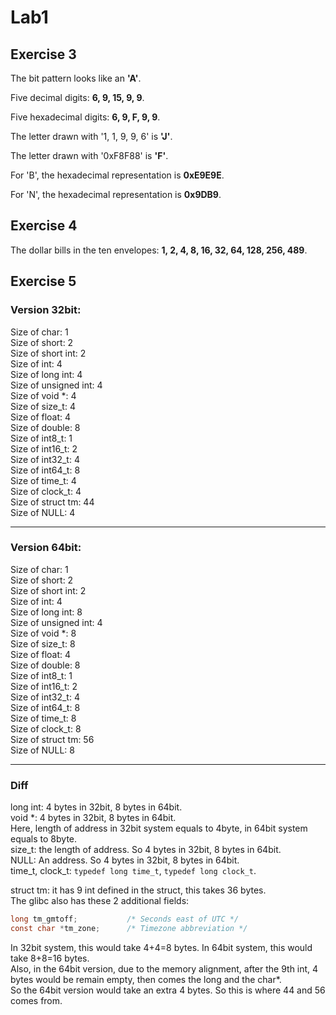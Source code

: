 # Lab1

## Exercise 3

The bit pattern looks like an **'A'**. 

Five decimal digits: **6, 9, 15, 9, 9**.

Five hexadecimal digits: **6, 9, F, 9, 9**.

The letter drawn with '1, 1, 9, 9, 6' is **'J'**.

The letter drawn with '0xF8F88' is **'F'**.

For 'B', the hexadecimal representation is **0xE9E9E**. 

For 'N', the hexadecimal representation is **0x9DB9**. 

## Exercise 4

The dollar bills in the ten envelopes: **1, 2, 4, 8, 16, 32, 64, 128, 256, 489**.

## Exercise 5

### Version 32bit:

Size of char: 1  
Size of short: 2  
Size of short int: 2  
Size of int: 4  
Size of long int: 4  
Size of unsigned int: 4  
Size of void *: 4  
Size of size_t: 4  
Size of float: 4  
Size of double: 8  
Size of int8_t: 1  
Size of int16_t: 2  
Size of int32_t: 4  
Size of int64_t: 8  
Size of time_t: 4  
Size of clock_t: 4  
Size of struct tm: 44  
Size of NULL: 4  

---

### Version 64bit:

Size of char: 1  
Size of short: 2  
Size of short int: 2  
Size of int: 4  
Size of long int: 8  
Size of unsigned int: 4  
Size of void *: 8  
Size of size_t: 8  
Size of float: 4  
Size of double: 8  
Size of int8_t: 1  
Size of int16_t: 2  
Size of int32_t: 4  
Size of int64_t: 8  
Size of time_t: 8  
Size of clock_t: 8  
Size of struct tm: 56  
Size of NULL: 8  

---

### Diff

long int: 4 bytes in 32bit, 8 bytes in 64bit.  
void *: 4 bytes in 32bit, 8 bytes in 64bit.  
Here, length of address in 32bit system equals to 4byte, in 64bit system equals to 8byte.  
size_t: the length of address. So 4 bytes in 32bit, 8 bytes in 64bit.  
NULL: An address. So 4 bytes in 32bit, 8 bytes in 64bit.  
time_t, clock_t: `typedef long time_t`, `typedef long clock_t`.  

struct tm:
it has 9 int defined in the struct, this takes 36 bytes.  
The glibc also has these 2 additional fields:  
```c
long tm_gmtoff;           /* Seconds east of UTC */
const char *tm_zone;      /* Timezone abbreviation */
```
In 32bit system, this would take 4+4=8 bytes. In 64bit system, this would take 8+8=16 bytes.  
Also, in the 64bit version, due to the memory alignment, after the 9th int, 4 bytes would be remain empty, then comes the long and the char*.  
So the 64bit version would take an extra 4 bytes.
So this is where 44 and 56 comes from.  
